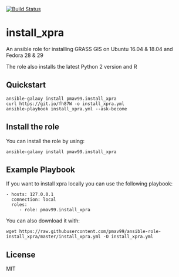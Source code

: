 [![Build Status](https://travis-ci.com/pmav99/ansible-role-install_xpra.svg?branch=master)](https://travis-ci.com/pmav99/ansible-role-install_xpra)

install_xpra
=============

An ansible role for installing GRASS GIS on Ubuntu 16.04 & 18.04 and Fedora 28 & 29

The role also installs the latest Python 2 version and R

Quickstart
----------

    ansible-galaxy install pmav99.install_xpra
    curl https://git.io/fh87W -o install_xpra.yml
    ansible-playbook install_xpra.yml --ask-become

Install the role
----------------

You can install the role by using:

    ansible-galaxy install pmav99.install_xpra

Example Playbook
----------------

If you want to install xpra locally you can use the following playbook:

    - hosts: 127.0.0.1
      connection: local
      roles:
         - role: pmav99.install_xpra

You can also download it with:

    wget https://raw.githubusercontent.com/pmav99/ansible-role-install_xpra/master/install_xpra.yml -O install_xpra.yml

License
-------

MIT
